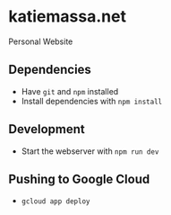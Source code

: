 # katiemassa.net
Personal Website

## Dependencies
- Have `git` and `npm` installed
- Install dependencies with `npm install`

## Development
- Start the webserver with `npm run dev`

## Pushing to Google Cloud
- `gcloud app deploy`
